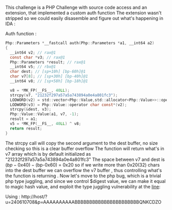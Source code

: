 This challenge is a  PHP Challenge with source code access and an extension, that implemented a custom auth function 
The extension wasn't stripped so we could easily disasemble and figure out what's happening in IDA :

Auth function :
```C
Php::Parameters *__fastcall auth(Php::Parameters *a1, __int64 a2)
{
  __int64 v2; // rax@1
  const char *v3; // rax@1
  Php::Parameters *result; // rax@1
  __int64 v5; // rbx@1
  char dest; // [sp+10h] [bp-60h]@1
  char v7[8]; // [sp+30h] [bp-40h]@1
  __int64 v8; // [sp+58h] [bp-18h]@1

  v8 = *MK_FP(__FS__, 40LL);
  strcpy(v7, "21232f297a57a5a743894a0e4a801fc3");
  LODWORD(v2) = std::vector<Php::Value,std::allocator<Php::Value>>::operator[](a2, 1LL);
  LODWORD(v3) = Php::Value::operator char const*(v2);
  strcpy(&dest, v3);
  Php::Value::Value(a1, v7, -1);
  result = a1;
  v5 = *MK_FP(__FS__, 40LL) ^ v8;
  return result;
}
```

The strcpy call will copy the second argument to the dest buffer, no size checking so this is a clear buffer overflow
The function will return what's in v7 array which is by default initialized as "21232f297a57a5a743894a0e4a801fc3"
The space between v7 and dest is ($bp-0x40) - ($bp-0x60) = 0x20 so if we write more than 0x20(32) chars into the dest buffer we can overflow the v7 buffer , thus controlling what's the function is returning .
Now let's move to the php bug, which is a trivial php type juggling, and since we control $digest value, we can make it equal to magic hash value, and exploit the type juggling vulnerability at the [line](https://github.com/DefConUA/HackIT2018/blob/master/web/PeeHPee/index.php#L17):

Using : http://host/?u=240610708&p=AAAAAAAAAABBBBBBBBBBBBBBBBBBBBBBQNKCDZO
